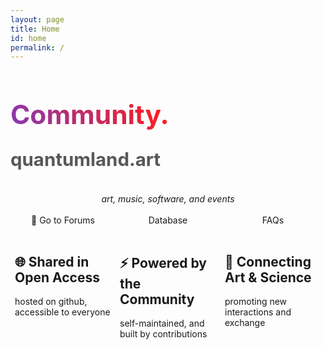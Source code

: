 ```yaml
---
layout: page
title: Home
id: home
permalink: /
---
```


<!-- # Welcome! 🌱

<p style="padding: 3em 1em; background: #f5f7ff; border-radius: 4px;">
  Take a look at <span style="font-weight: bold">[[Your first note]]</span> to get started on your exploration.
</div>

This digital garden template is free, open-source, and [available on GitHub here](https://github.com/maximevaillancourt/digital-garden-jekyll-template).

The easiest way to get started is to read this [step-by-step guide explaining how to set this up from scratch](https://maximevaillancourt.com/blog/setting-up-your-own-digital-garden-with-jekyll).

<strong>Recently updated notes</strong>

<ul>
  {% assign recent_notes = site.notes | sort: "last_modified_at_timestamp" | reverse %}
  {% for note in recent_notes limit: 5 %}
    <li>
      {{ note.last_modified_at | date: "%Y-%m-%d" }} — <a class="internal-link" href="{{ site.baseurl }}{{ note.url }}">{{ note.title }}</a>
    </li>
  {% endfor %}
</ul>

<style>
  .wrapper {
    max-width: 46em;
  }
</style> -->
<div>
  <h1 class="communitytitle1">Community.</h1>
  <h1 class="communitytitle2">quantumland.art</h1>
</div>
<br>
<div class="communitysubtitle" style="text-align: center;">
  <i>art, music, software, and events</i>
</div>
<br>
<div class="communitybody">
  <div class="communitybodyrow">
    <div>💬 Go to Forums</div>
    <div><i class="fa-solid fa-database" style="color:#b35488;"></i> Database</div>
    <div><i class="fa-solid fa-circle-question" style="color:#cd762f;"></i> FAQs</div>
  </div>
  <br>
  <div class="communitybodyrow2">
    <div><h2>🌐 Shared in Open Access</h2>
      hosted on github, accessible to everyone
    </div>
    <div><h2>⚡ Powered by the Community</h2>
      self-maintained, and built by contributions
    </div>
    <div><h2>🔗 Connecting Art &amp; Science</h2>
      promoting new interactions and exchange
    </div>
  </div>
</div>
<br>
<style>
  .communitytitle1 {
    line-height: 1.2em;
    font-size: 3.03em;
    background: -webkit-linear-gradient(30deg, rgba(131,58,180,1) 0%, rgba(253,29,29,1) 50%, rgba(252,176,69,1) 100%);
    -webkit-background-clip: text;
    background-clip: text;
    -webkit-text-fill-color: transparent;
    color: transparent;
  }
  .communitytitle2 {
    font-size: 2.1em;
    margin-top: auto;
    color: rgb(88, 88, 88);
  }
  .communitybody {
    display: flex;
    flex-direction: column;
  }
  .communitybodyrow, .communitybodyrow2 {
    display: flex;
    flex-direction: column;
  }
  .communitybodyrow > div {
    text-align: center;
  }
  @media (max-width: 600px){
    .communitybodyrow > div, .communitybodyrow2 > div {
      flex: 1 1 0;
      padding: 0.5em 0;
    }
  }
  @media (min-width: 600px){
    .communitybodyrow, .communitybodyrow2 {
      flex-direction: row;
    }
    .communitybodyrow > div, .communitybodyrow2 > div {
      flex: 1 1 0;
      padding: 0 0.5em;
    }
    .wrapper {
      max-width: 40em;
      margin: auto;
    }
  }
</style>
